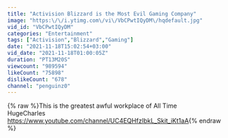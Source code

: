 ```yaml
---
title: "Activision Blizzard is the Most Evil Gaming Company"
image: "https:\/\/i.ytimg.com\/vi\/VbCPwtIQyDM\/hqdefault.jpg"
vid_id: "VbCPwtIQyDM"
categories: "Entertainment"
tags: ["Activision","Blizzard","Gaming"]
date: "2021-11-18T15:02:54+03:00"
vid_date: "2021-11-18T01:00:05Z"
duration: "PT13M20S"
viewcount: "989594"
likeCount: "75898"
dislikeCount: "678"
channel: "penguinz0"
---
```

{% raw %}This is the greatest awful workplace of All Time<br />HugeCharles <a rel="nofollow" target="blank" href="https://www.youtube.com/channel/UC4EQHfzIbkL_Skit_iKt1aA">https://www.youtube.com/channel/UC4EQHfzIbkL_Skit_iKt1aA</a>{% endraw %}
